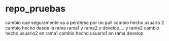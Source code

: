 # repo_pruebas
cambio que seguramente va a perderse por un pull
cambio hecho usuario 2
cambio hecho desde la rama rama1 y rama2 y develop.... y rama2
cambio hecho usuario2 en rama1
cambio hecho usuario1 en rama develop
